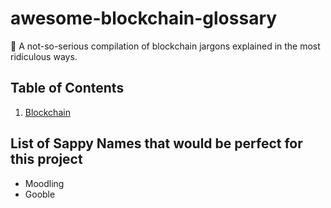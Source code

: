 # awesome-blockchain-glossary 
🚧 A not-so-serious compilation of blockchain jargons explained in the most ridiculous ways.

## Table of Contents
1. [Blockchain](https://github.com/kohasummons/awesome-blockchain-glossary/blob/deb58a6d6ed384dc1bca5ec3c72f0895fd206f2b/glossary/Blockchain.md)

## List of Sappy Names that would be perfect for this project
- Moodling
- Gooble 
